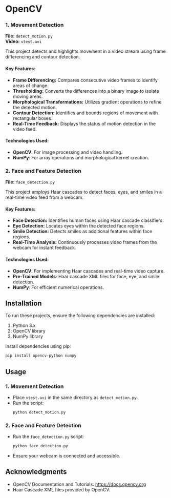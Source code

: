 # OpenCV

### 1. Movement Detection
**File:** `detect_motion.py`  
**Video:** `vtest.avi`

This project detects and highlights movement in a video stream using frame differencing and contour detection.

#### Key Features:
- **Frame Differencing:** Compares consecutive video frames to identify areas of change.
- **Thresholding:** Converts the differences into a binary image to isolate moving areas.
- **Morphological Transformations:** Utilizes gradient operations to refine the detected motion.
- **Contour Detection:** Identifies and bounds regions of movement with rectangular boxes.
- **Real-Time Feedback:** Displays the status of motion detection in the video feed.

#### Technologies Used:
- **OpenCV**: For image processing and video handling.
- **NumPy**: For array operations and morphological kernel creation.

### 2. Face and Feature Detection
**File:** `face_detection.py`

This project employs Haar cascades to detect faces, eyes, and smiles in a real-time video feed from a webcam.

#### Key Features:
- **Face Detection:** Identifies human faces using Haar cascade classifiers.
- **Eye Detection:** Locates eyes within the detected face regions.
- **Smile Detection:** Detects smiles as additional features within face regions.
- **Real-Time Analysis:** Continuously processes video frames from the webcam for instant feedback.

#### Technologies Used:
- **OpenCV**: For implementing Haar cascades and real-time video capture.
- **Pre-Trained Models**: Haar cascade XML files for face, eye, and smile detection.
- **NumPy**: For efficient numerical operations.

## Installation
To run these projects, ensure the following dependencies are installed:

1. Python 3.x
2. OpenCV library
3. NumPy library

Install dependencies using pip:
```bash
pip install opencv-python numpy
```

## Usage

### 1. Movement Detection
- Place `vtest.avi` in the same directory as `detect_motion.py`.
- Run the script:
  ```bash
  python detect_motion.py
  ```

### 2. Face and Feature Detection
- Run the `face_detection.py` script:
  ```bash
  python face_detection.py
  ```
- Ensure your webcam is connected and accessible.

## Acknowledgments
- OpenCV Documentation and Tutorials: https://docs.opencv.org
- Haar Cascade XML files provided by OpenCV.
